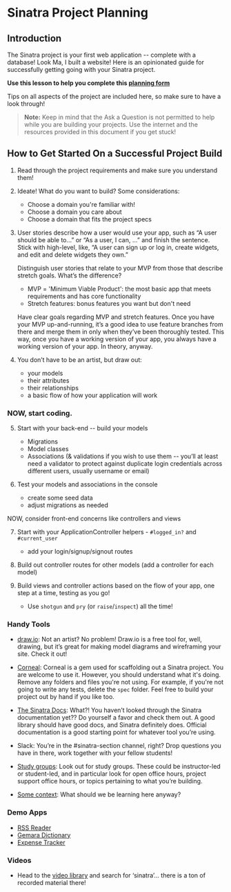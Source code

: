 # Sinatra Project Planning

## Introduction

The Sinatra project is your first web application -- complete with a database! 
Look Ma, I built a website!  Here is an opinionated guide for successfully
getting going with your Sinatra project.

**Use this lesson to help you complete this [planning form][]**

Tips on all aspects of the project are included here, so make sure to have a
look through!

> **Note:** Keep in mind that the Ask a Question is not permitted to help while
> you are building your projects. Use the internet and the resources provided in
> this document if you get stuck!

## How to Get Started On a Successful Project Build

1.  Read through the project requirements and make sure you understand them!

2.  Ideate!  What do you want to build?  Some considerations:

    - Choose a domain you're familiar with!
    - Choose a domain you care about
    - Choose a domain that fits the project specs

3.  User stories describe how a user would use your app, such as “A user should
    be able to…” or “As a user, I can, …” and finish the sentence.  Stick with
    high-level, like, “A user can sign up or log in, create widgets, and edit and
    delete widgets they own.”

    Distinguish user stories that relate to your MVP from those that describe stretch
    goals.  What’s the difference?  

    - MVP = 'Minimum Viable Product': the most basic app that meets requirements and has
      core functionality
    - Stretch features:  bonus features you want but don't need

    Have clear goals regarding MVP and stretch features.  Once you have your MVP
    up-and-running, it’s a good idea to use feature branches from there and merge them
    in only when they’ve been thoroughly tested.  This way, once you have a working
    version of your app, you always have a working version of your app.  In theory,
    anyway.

4.  You don’t have to be an artist, but draw out:

    - your models
    - their attributes
    - their relationships
    - a basic flow of how your application will work

### NOW, start coding.

5.  Start with your back-end -- build your models

    - Migrations
    - Model classes
    - Associations (& validations if you wish to use them -- you’ll at least need a
      validator to protect against duplicate login credentials across different users,
      usually username or email)

6.  Test your models and associations in the console

    - create some seed data
    - adjust migrations as needed

NOW, consider front-end concerns like controllers and views


7.  Start with your ApplicationController helpers - `#logged_in?` and `#current_user`

    - add your login/signup/signout routes

8.  Build out controller routes for other models (add a controller for each model)

9.  Build views and controller actions based on the flow of your app, one step at a 
    time, testing as you go!

    - Use `shotgun` and `pry` (or `raise`/`inspect`) all the time!

### Handy Tools

- [draw.io][]: Not an artist?  No problem!  Draw.io is a free tool for, well, drawing,
  but it’s great for making model diagrams and wireframing your site.  Check it out!

- [Corneal][]: Corneal is a gem used for scaffolding out a Sinatra project. You are
  welcome to use it.  However, you should understand what it's doing.  Remove any
  folders and files you're not using.  For example, if you're not going to write any
  tests, delete the `spec` folder.  Feel free to build your project out by hand if you
  like too.

- [The Sinatra Docs][]: What?!  You haven’t looked through the Sinatra documentation
  yet??  Do yourself a favor and check them out.  A good library should have good docs,
  and Sinatra definitely does.  Official documentation is a good starting point for
  whatever tool you’re using.

- Slack: You’re in the #sinatra-section channel, right?  Drop questions you have in there,
  work together with your fellow students!

- [Study groups][]:  Look out for study groups.  These could be instructor-led or
  student-led, and in particular look for open office hours, project support office hours,
  or topics pertaining to what you’re building.

- [Some context][]: What should we be learning here anyway?

### Demo Apps

- [RSS Reader](https://catchup-rss.herokuapp.com/)
- [Gemara Dictionary](http://www.gemaradictionary.com/)
- [Expense Tracker](https://sinatra-expense-tracker.herokuapp.com/)

### Videos

- Head to the [video library][] and search for ‘sinatra’... there is a ton of recorded material there!

[video library]: https://instruction.learn.co
[draw.io]: https://www.draw.io/
[Corneal]: https://github.com/thebrianemory/corneal
[The Sinatra Docs]: http://sinatrarb.com/documentation.html
[Study groups]: https://learn.co/study-groups
[Some context]: https://github.com/AyanaZaire/sinatra-section-resources/blob/master/what-to-prioritize-in-sinatra.md
[planning form]: https://docs.google.com/forms/d/18VxqGwtr4VJeTeogitVaD2gBfmQleGyPoz4N3gMURuU/edit?ts=5df96877
